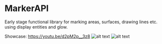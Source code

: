 # MarkerAPI
Early stage functional library for marking areas, surfaces, drawing lines etc. using display entities and glow.

Showcase:
https://youtu.be/d2pM2p__3z8
![alt text](https://media.discordapp.net/attachments/486919187038470155/1103416885061632100/2023-05-03_21.59.16.png)
![alt text](https://cdn.discordapp.com/attachments/693115824369696851/1104164748779585646/ezgif.com-video-to-gif.gif)
